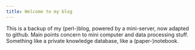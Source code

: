 ```yaml
---
title: Welcome to my blog
---
```

This is a backup of my (perl-)blog, powered by a mini-server, now adapted to github. 
Main points concern to mini computer and data processing stuff.
Something like a private knowledge database, like a (paper-)notebook.
